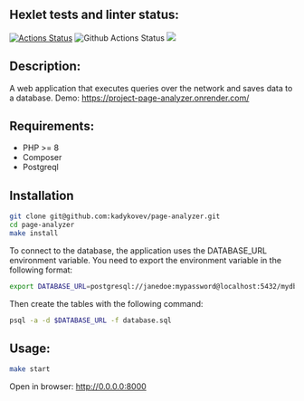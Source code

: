 ## Hexlet tests and linter status:

[![Actions Status](https://github.com/kadykovev/php-project-9/actions/workflows/hexlet-check.yml/badge.svg)](https://github.com/kadykovev/php-project-9/actions)
![Github Actions Status](https://github.com/kadykovev/php-project-9/actions/workflows/workflow.yml/badge.svg)
<a href="https://codeclimate.com/github/kadykovev/php-project-9/maintainability"><img src="https://api.codeclimate.com/v1/badges/58b9a8f64edacd4c5a75/maintainability" /></a>

## Description:

A web application that executes queries over the network and saves data to a database.
Demo: https://project-page-analyzer.onrender.com/

## Requirements:

* PHP >= 8
* Composer
* Postgreql

## Installation

```bash
git clone git@github.com:kadykovev/page-analyzer.git
cd page-analyzer
make install
```
To connect to the database, the application uses the DATABASE_URL environment variable. You need to export the environment variable in the following format:
```bash
export DATABASE_URL=postgresql://janedoe:mypassword@localhost:5432/mydb
```
Then create the tables with the following command:
```bash
psql -a -d $DATABASE_URL -f database.sql
```

## Usage:

```bash
make start
```
Open in browser: http://0.0.0.0:8000

